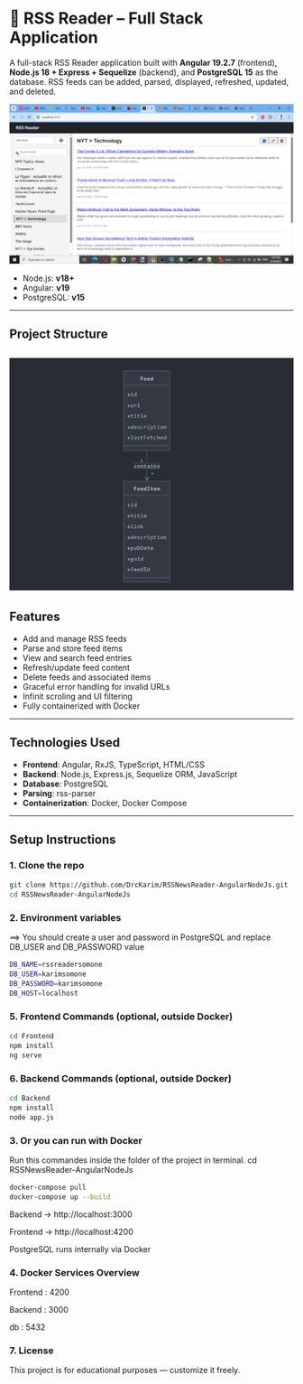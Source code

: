 # 📰 RSS Reader – Full Stack Application

A full-stack RSS Reader application built with **Angular 19.2.7** (frontend), **Node.js 18 + Express + Sequelize** (backend), and **PostgreSQL 15** as the database. RSS feeds can be added, parsed, displayed, refreshed, updated, and deleted.

![alt text](screenshot.png)

- Node.js: **v18+**
- Angular: **v19**
- PostgreSQL: **v15**
---

## Project Structure

![alt text](uml.png)
---

## Features

- Add and manage RSS feeds
- Parse and store feed items
- View and search feed entries
- Refresh/update feed content
- Delete feeds and associated items
- Graceful error handling for invalid URLs
- Infinit scroling and UI filtering
- Fully containerized with Docker

---

## Technologies Used

- **Frontend**: Angular, RxJS, TypeScript, HTML/CSS
- **Backend**: Node.js, Express.js, Sequelize ORM, JavaScript
- **Database**: PostgreSQL
- **Parsing**: rss-parser
- **Containerization**: Docker, Docker Compose

---

## Setup Instructions

### 1. Clone the repo

```bash
git clone https://github.com/DrcKarim/RSSNewsReader-AngularNodeJs.git
cd RSSNewsReader-AngularNodeJs
```

### 2. Environment variables
 ==> You should create a user and password in PostgreSQL and replace DB_USER and DB_PASSWORD value
```bash
DB_NAME=rssreadersomone
DB_USER=karimsomone
DB_PASSWORD=karimsomone
DB_HOST=localhost
```

### 5. Frontend Commands (optional, outside Docker)
```bash
cd Frontend
npm install
ng serve
```

### 6. Backend Commands (optional, outside Docker)
```bash
cd Backend
npm install
node app.js
```

### 3. Or you can run with Docker
Run this commandes inside the folder of the project in terminal. 
cd RSSNewsReader-AngularNodeJs
```bash
docker-compose pull
docker-compose up --build
```

Backend → http://localhost:3000

Frontend → http://localhost:4200

PostgreSQL runs internally via Docker

### 4. Docker Services Overview

Frontend : 4200 

Backend : 3000 

db : 5432



### 7. License 

This project is for educational purposes — customize it freely.
